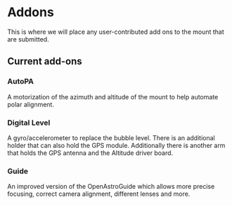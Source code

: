 # Addons 

This is where we will place any user-contributed add ons to the mount that are submitted.

## Current add-ons

### AutoPA
A motorization of the azimuth and altitude of the mount to help automate polar alignment.

### Digital Level
A gyro/accelerometer to replace the bubble level. There is an additional holder that can also hold the GPS module. Additionally there is another arm that holds the GPS antenna and the Altitude driver board.

### Guide
An improved version of the OpenAstroGuide which allows more precise focusing, correct camera alignment, different lenses and more.